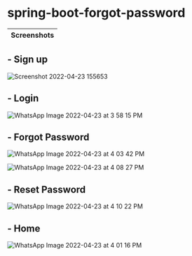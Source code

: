 # spring-boot-forgot-password
|Screenshots|
|---|

## - Sign up
![Screenshot 2022-04-23 155653](https://user-images.githubusercontent.com/100669802/164889325-42f79a7a-1e00-4dab-9ebf-dc61d93df10e.png)


## - Login
![WhatsApp Image 2022-04-23 at 3 58 15 PM](https://user-images.githubusercontent.com/100669802/164889516-2f5f27d1-5259-405a-bd3a-61cfc9245304.jpeg)


## - Forgot Password

![WhatsApp Image 2022-04-23 at 4 03 42 PM](https://user-images.githubusercontent.com/100669802/164889501-40a9f51c-26e7-482f-a8b0-872173f4fb7c.jpeg)

![WhatsApp Image 2022-04-23 at 4 08 27 PM](https://user-images.githubusercontent.com/100669802/164889496-0e5d57c5-9e3b-4481-b3d7-65aed1434299.jpeg)

## - Reset Password
![WhatsApp Image 2022-04-23 at 4 10 22 PM](https://user-images.githubusercontent.com/100669802/164889479-5f621dbf-395c-421e-8ff4-abfb6a245f83.jpeg)

## - Home

![WhatsApp Image 2022-04-23 at 4 01 16 PM](https://user-images.githubusercontent.com/100669802/164889508-9393599e-6f4b-402c-822a-919beddfe946.jpeg)




